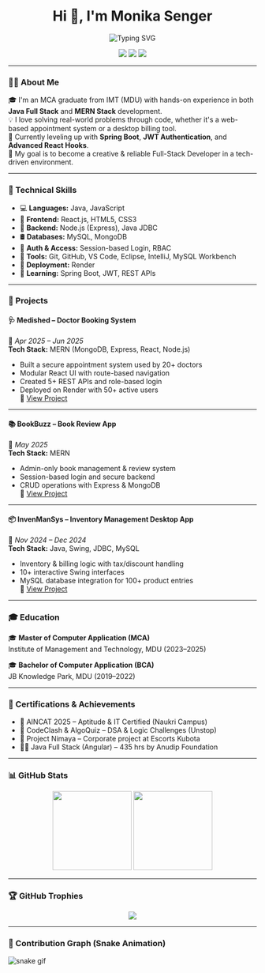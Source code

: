 <!-- Monika Senger - GitHub Profile README -->

<h1 align="center">Hi 👋, I'm Monika Senger</h1>

<p align="center">
  <img src="https://readme-typing-svg.demolab.com?font=Fira+Code&weight=600&pause=1000&center=true&vCenter=true&width=600&lines=MCA+Graduate+%7C+Java+%26+MERN+Stack+Developer;Passionate+about+Web+%26+Desktop+Applications;Currently+Learning+Spring+Boot+%26+Advanced+React;Full+Stack+Developer+in+Progress+🚀;Open+to+Internships+%26+Collaboration+🤝" alt="Typing SVG" />
</p>


<p align="center">
  <a href="mailto:msenger054@gmail.com"><img src="https://img.shields.io/badge/Gmail-D14836?style=for-the-badge&logo=gmail&logoColor=white" /></a>
  <a href="https://www.linkedin.com/in/monikasenger/"><img src="https://img.shields.io/badge/LinkedIn-0A66C2?style=for-the-badge&logo=linkedin&logoColor=white" /></a>
  <a href="https://github.com/monika-senger"><img src="https://img.shields.io/badge/GitHub-181717?style=for-the-badge&logo=github&logoColor=white" /></a>
</p>

---

### 👩‍💻 About Me

🎓 I'm an MCA graduate from IMT (MDU) with hands-on experience in both **Java Full Stack** and **MERN Stack** development.  
💡 I love solving real-world problems through code, whether it's a web-based appointment system or a desktop billing tool.  
🧠 Currently leveling up with **Spring Boot**, **JWT Authentication**, and **Advanced React Hooks**.  
🎯 My goal is to become a creative & reliable Full-Stack Developer in a tech-driven environment.

---

### 🚀 Technical Skills

- 💻 **Languages:** Java, JavaScript  
- 🧩 **Frontend:** React.js, HTML5, CSS3  
- 🔧 **Backend:** Node.js (Express), Java JDBC  
- 🛢️ **Databases:** MySQL, MongoDB  
- 🔐 **Auth & Access:** Session-based Login, RBAC  
- 🔄 **Tools:** Git, GitHub, VS Code, Eclipse, IntelliJ, MySQL Workbench  
- 🚀 **Deployment:** Render  
- 🌱 **Learning:** Spring Boot, JWT, REST APIs

---

### 💼 Projects

#### 🩺 Medished – Doctor Booking System  
📅 *Apr 2025 – Jun 2025*  
**Tech Stack:** MERN (MongoDB, Express, React, Node.js)  
- Built a secure appointment system used by 20+ doctors  
- Modular React UI with route-based navigation  
- Created 5+ REST APIs and role-based login  
- Deployed on Render with 50+ active users  
🔗 [View Project](#)

---

#### 📚 BookBuzz – Book Review App  
📅 *May 2025*  
**Tech Stack:** MERN  
- Admin-only book management & review system  
- Session-based login and secure backend  
- CRUD operations with Express & MongoDB  
🔗 [View Project](#)

---

#### 📦 InvenManSys – Inventory Management Desktop App  
📅 *Nov 2024 – Dec 2024*  
**Tech Stack:** Java, Swing, JDBC, MySQL  
- Inventory & billing logic with tax/discount handling  
- 10+ interactive Swing interfaces  
- MySQL database integration for 100+ product entries  
🔗 [View Project](#)

---

### 🎓 Education

🎓 **Master of Computer Application (MCA)**  
Institute of Management and Technology, MDU (2023–2025)  

🎓 **Bachelor of Computer Application (BCA)**  
JB Knowledge Park, MDU (2019–2022)

---

### 🏅 Certifications & Achievements

- 🧠 AINCAT 2025 – Aptitude & IT Certified (Naukri Campus)  
- 🧩 CodeClash & AlgoQuiz – DSA & Logic Challenges (Unstop)  
- 🧪 Project Nimaya – Corporate project at Escorts Kubota  
- 👩‍💻 Java Full Stack (Angular) – 435 hrs by Anudip Foundation

---
### 📊 GitHub Stats

<p align="center">
  <img src="https://github-readme-stats.vercel.app/api?username=monikasenger&show_icons=true&theme=gruvbox" height="160" />
  <img src="https://github-readme-stats.vercel.app/api/top-langs/?username=monikasenger&layout=compact&theme=gruvbox" height="160" />
</p>



---

### 🏆 GitHub Trophies

<p align="center">
  <img src="https://github-profile-trophy.vercel.app/?username=monikasenger&theme=monokai&row=1&no-bg=true&no-frame=true" />
</p>

---

### 🐍 Contribution Graph (Snake Animation)

![snake gif](https://github.com/monikasenger/monikasenger/blob/output/github-contribution-grid-snake.svg)

